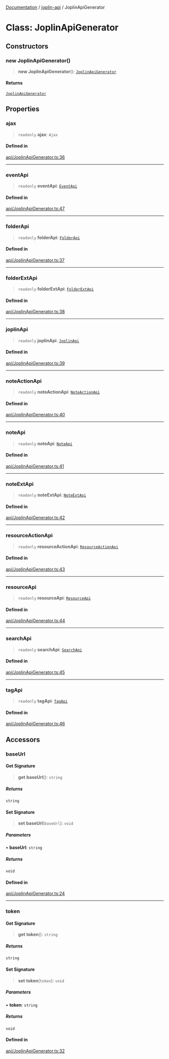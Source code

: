 [Documentation](../../packages.md) / [joplin-api](../index.md) / JoplinApiGenerator

# Class: JoplinApiGenerator

## Constructors

### new JoplinApiGenerator()

> **new JoplinApiGenerator**(): [`JoplinApiGenerator`](JoplinApiGenerator.md)

#### Returns

[`JoplinApiGenerator`](JoplinApiGenerator.md)

## Properties

### ajax

> `readonly` **ajax**: `Ajax`

#### Defined in

[api/JoplinApiGenerator.ts:36](https://github.com/rxliuli/joplin-utils/blob/4824c3237f6c8bc282f001f71c149c89286aefdc/packages/joplin-api/src/api/JoplinApiGenerator.ts#L36)

---

### eventApi

> `readonly` **eventApi**: [`EventApi`](EventApi.md)

#### Defined in

[api/JoplinApiGenerator.ts:47](https://github.com/rxliuli/joplin-utils/blob/4824c3237f6c8bc282f001f71c149c89286aefdc/packages/joplin-api/src/api/JoplinApiGenerator.ts#L47)

---

### folderApi

> `readonly` **folderApi**: [`FolderApi`](FolderApi.md)

#### Defined in

[api/JoplinApiGenerator.ts:37](https://github.com/rxliuli/joplin-utils/blob/4824c3237f6c8bc282f001f71c149c89286aefdc/packages/joplin-api/src/api/JoplinApiGenerator.ts#L37)

---

### folderExtApi

> `readonly` **folderExtApi**: [`FolderExtApi`](FolderExtApi.md)

#### Defined in

[api/JoplinApiGenerator.ts:38](https://github.com/rxliuli/joplin-utils/blob/4824c3237f6c8bc282f001f71c149c89286aefdc/packages/joplin-api/src/api/JoplinApiGenerator.ts#L38)

---

### joplinApi

> `readonly` **joplinApi**: [`JoplinApi`](JoplinApi.md)

#### Defined in

[api/JoplinApiGenerator.ts:39](https://github.com/rxliuli/joplin-utils/blob/4824c3237f6c8bc282f001f71c149c89286aefdc/packages/joplin-api/src/api/JoplinApiGenerator.ts#L39)

---

### noteActionApi

> `readonly` **noteActionApi**: [`NoteActionApi`](NoteActionApi.md)

#### Defined in

[api/JoplinApiGenerator.ts:40](https://github.com/rxliuli/joplin-utils/blob/4824c3237f6c8bc282f001f71c149c89286aefdc/packages/joplin-api/src/api/JoplinApiGenerator.ts#L40)

---

### noteApi

> `readonly` **noteApi**: [`NoteApi`](NoteApi.md)

#### Defined in

[api/JoplinApiGenerator.ts:41](https://github.com/rxliuli/joplin-utils/blob/4824c3237f6c8bc282f001f71c149c89286aefdc/packages/joplin-api/src/api/JoplinApiGenerator.ts#L41)

---

### noteExtApi

> `readonly` **noteExtApi**: [`NoteExtApi`](NoteExtApi.md)

#### Defined in

[api/JoplinApiGenerator.ts:42](https://github.com/rxliuli/joplin-utils/blob/4824c3237f6c8bc282f001f71c149c89286aefdc/packages/joplin-api/src/api/JoplinApiGenerator.ts#L42)

---

### resourceActionApi

> `readonly` **resourceActionApi**: [`ResourceActionApi`](ResourceActionApi.md)

#### Defined in

[api/JoplinApiGenerator.ts:43](https://github.com/rxliuli/joplin-utils/blob/4824c3237f6c8bc282f001f71c149c89286aefdc/packages/joplin-api/src/api/JoplinApiGenerator.ts#L43)

---

### resourceApi

> `readonly` **resourceApi**: [`ResourceApi`](ResourceApi.md)

#### Defined in

[api/JoplinApiGenerator.ts:44](https://github.com/rxliuli/joplin-utils/blob/4824c3237f6c8bc282f001f71c149c89286aefdc/packages/joplin-api/src/api/JoplinApiGenerator.ts#L44)

---

### searchApi

> `readonly` **searchApi**: [`SearchApi`](SearchApi.md)

#### Defined in

[api/JoplinApiGenerator.ts:45](https://github.com/rxliuli/joplin-utils/blob/4824c3237f6c8bc282f001f71c149c89286aefdc/packages/joplin-api/src/api/JoplinApiGenerator.ts#L45)

---

### tagApi

> `readonly` **tagApi**: [`TagApi`](TagApi.md)

#### Defined in

[api/JoplinApiGenerator.ts:46](https://github.com/rxliuli/joplin-utils/blob/4824c3237f6c8bc282f001f71c149c89286aefdc/packages/joplin-api/src/api/JoplinApiGenerator.ts#L46)

## Accessors

### baseUrl

#### Get Signature

> **get** **baseUrl**(): `string`

##### Returns

`string`

#### Set Signature

> **set** **baseUrl**(`baseUrl`): `void`

##### Parameters

• **baseUrl**: `string`

##### Returns

`void`

#### Defined in

[api/JoplinApiGenerator.ts:24](https://github.com/rxliuli/joplin-utils/blob/4824c3237f6c8bc282f001f71c149c89286aefdc/packages/joplin-api/src/api/JoplinApiGenerator.ts#L24)

---

### token

#### Get Signature

> **get** **token**(): `string`

##### Returns

`string`

#### Set Signature

> **set** **token**(`token`): `void`

##### Parameters

• **token**: `string`

##### Returns

`void`

#### Defined in

[api/JoplinApiGenerator.ts:32](https://github.com/rxliuli/joplin-utils/blob/4824c3237f6c8bc282f001f71c149c89286aefdc/packages/joplin-api/src/api/JoplinApiGenerator.ts#L32)
